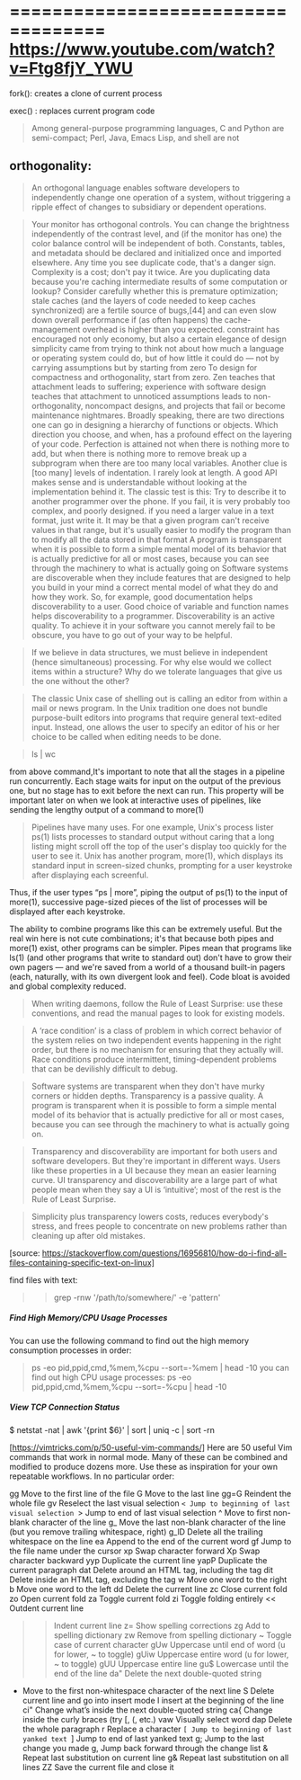 ===================================
https://www.youtube.com/watch?v=Ftg8fjY_YWU
===================================

fork():
	creates a clone of current process

exec() :
	replaces current program code

> Among general-purpose programming languages, C and Python are semi-compact; Perl, Java, Emacs Lisp, and shell are not

orthogonality:
-------------

> An orthogonal language enables software developers to independently change one operation of a system, without triggering a ripple effect of changes to subsidiary or dependent operations.

> Your monitor has orthogonal controls. You can change the brightness independently of the contrast level, and (if the monitor has one) the color balance control will be independent of both. 
> Constants, tables, and metadata should be declared and initialized once and imported elsewhere. Any time you see duplicate code, that's a danger sign. Complexity is a cost; don't pay it twice.
> Are you duplicating data because you're caching intermediate results of some computation or lookup? Consider carefully whether this is premature optimization; stale caches (and the layers of code needed to keep caches synchronized) are a fertile source of bugs,[44] and can even slow down overall performance if (as often happens) the cache-management overhead is higher than you expected.
> constraint has encouraged not only economy, but also a certain elegance of design
> simplicity came from trying to think not about how much a language or operating system could do, but of how little it could do — not by carrying assumptions but by starting from zero
> To design for compactness and orthogonality, start from zero. Zen teaches that attachment leads to suffering; experience with software design teaches that attachment to unnoticed assumptions leads to non-orthogonality, noncompact designs, and projects that fail or become maintenance nightmares.
> Broadly speaking, there are two directions one can go in designing a hierarchy of functions or objects. Which direction you choose, and when, has a profound effect on the layering of your code.
> Perfection is attained not when there is nothing more to add, but when there is nothing more to remove
> break up a subprogram when there are too many local variables. Another clue is [too many] levels of indentation. I rarely look at length.
> A good API makes sense and is understandable without looking at the implementation behind it. The classic test is this: Try to describe it to another programmer over the phone. If you fail, it is very probably too complex, and poorly designed.
> if you need a larger value in a text format, just write it. It may be that a given program can't receive values in that range, but it's usually easier to modify the program than to modify all the data stored in that format
> A program is transparent when it is possible to form a simple mental model of its behavior that is actually predictive for all or most cases, because you can see through the machinery to what is actually going on
> Software systems are discoverable when they include features that are designed to help you build in your mind a correct mental model of what they do and how they work. So, for example, good documentation helps discoverability to a user. Good choice of variable and function names helps discoverability to a programmer. Discoverability is an active quality. To achieve it in your software you cannot merely fail to be obscure, you have to go out of your way to be helpful.

> If we believe in data structures, we must believe in independent (hence simultaneous) processing. For why else would we collect items within a structure? Why do we tolerate languages that give us the one without the other?

> The classic Unix case of shelling out is calling an editor from within a mail or news program. In the Unix tradition one does not bundle purpose-built editors into programs that require general text-edited input. Instead, one allows the user to specify an editor of his or her choice to be called when editing needs to be done.

> ls | wc

 from above command,It's important to note that all the stages in a pipeline run concurrently. Each stage waits for input on the output of the previous one, but no stage has to exit before the next can run. This property will be important later on when we look at interactive uses of pipelines, like sending the lengthy output of a command to more(1)

> Pipelines have many uses. For one example, Unix's process lister ps(1) lists processes to standard output without caring that a long listing might scroll off the top of the user's display too quickly for the user to see it. Unix has another program, more(1), which displays its standard input in screen-sized chunks, prompting for a user keystroke after displaying each screenful.

Thus, if the user types “ps | more”, piping the output of ps(1) to the input of more(1), successive page-sized pieces of the list of processes will be displayed after each keystroke.

The ability to combine programs like this can be extremely useful. But the real win here is not cute combinations; it's that because both pipes and more(1) exist, other programs can be simpler. Pipes mean that programs like ls(1) (and other programs that write to standard out) don't have to grow their own pagers — and we're saved from a world of a thousand built-in pagers (each, naturally, with its own divergent look and feel). Code bloat is avoided and global complexity reduced.


> When writing daemons, follow the Rule of Least Surprise: use these conventions, and read the manual pages to look for existing models.

> A ‘race condition’ is a class of problem in which correct behavior of the system relies on two independent events happening in the right order, but there is no mechanism for ensuring that they actually will. Race conditions produce intermittent, timing-dependent problems that can be devilishly difficult to debug.


> Software systems are transparent when they don't have murky corners or hidden depths. Transparency is a passive quality. A program is transparent when it is possible to form a simple mental model of its behavior that is actually predictive for all or most cases, because you can see through the machinery to what is actually going on.

> Transparency and discoverability are important for both users and software developers. But they're important in different ways. Users like these properties in a UI because they mean an easier learning curve. UI transparency and discoverability are a large part of what people mean when they say a UI is ‘intuitive’; most of the rest is the Rule of Least Surprise. 

> Simplicity plus transparency lowers costs, reduces everybody's stress, and frees people to concentrate on new problems rather than cleaning up after old mistakes.

[source: https://stackoverflow.com/questions/16956810/how-do-i-find-all-files-containing-specific-text-on-linux]

find files with text:

>> grep -rnw '/path/to/somewhere/' -e 'pattern'
##### Find High Memory/CPU Usage Processes
You can use the following command to find out the high memory consumption processes in order:
> ps -eo pid,ppid,cmd,%mem,%cpu --sort=-%mem | head -10
you can find out high CPU usage processes:
> ps -eo pid,ppid,cmd,%mem,%cpu --sort=-%cpu | head -10

##### View TCP Connection Status
$ netstat -nat | awk '{print $6}' | sort | uniq -c | sort -rn


[https://vimtricks.com/p/50-useful-vim-commands/]
Here are 50 useful Vim commands that work in normal mode. Many of these can be combined and modified to produce dozens more. Use these as inspiration for your own repeatable workflows. In no particular order:

gg Move to the first line of the file
G Move to the last line
gg=G Reindent the whole file
gv Reselect the last visual selection
`< Jump to beginning of last visual selection
`> Jump to end of last visual selection
^ Move to first non-blank character of the line
g_ Move the last non-blank character of the line (but you remove trailing whitespace, right)
g_lD Delete all the trailing whitespace on the line
ea Append to the end of the current word
gf Jump to the file name under the cursor
xp Swap character forward
Xp Swap character backward
yyp Duplicate the current line
yapP Duplicate the current paragraph
dat Delete around an HTML tag, including the tag
dit Delete inside an HTML tag, excluding the tag
w Move one word to the right
b Move one word to the left
dd Delete the current line
zc Close current fold
zo Open current fold
za Toggle current fold
zi Toggle folding entirely
<< Outdent current line
>> Indent current line
z= Show spelling corrections
zg Add to spelling dictionary
zw Remove from spelling dictionary
~ Toggle case of current character
gUw Uppercase until end of word (u for lower, ~ to toggle)
gUiw Uppercase entire word (u for lower, ~ to toggle)
gUU Uppercase entire line
gu$ Lowercase until the end of the line
da" Delete the next double-quoted string
+ Move to the first non-whitespace character of the next line
S Delete current line and go into insert mode
I insert at the beginning of the line
ci" Change what’s inside the next double-quoted string
ca{ Change inside the curly braces (try [, (, etc.)
vaw Visually select word
dap Delete the whole paragraph
r Replace a character
`[ Jump to beginning of last yanked text
`] Jump to end of last yanked text
g; Jump to the last change you made
g, Jump back forward through the change list
& Repeat last substitution on current line
g& Repeat last substitution on all lines
ZZ Save the current file and close it






